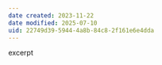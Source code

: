 ```yaml
---
date created: 2023-11-22
date modified: 2025-07-10
uid: 22749d39-5944-4a8b-84c8-2f161e6e4dda
---
```


excerpt

<!-- more -->
